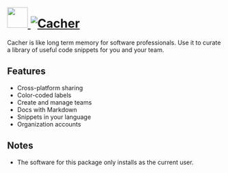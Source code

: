 # [<img src="https://cdn.jsdelivr.net/gh/AdmiringWorm/chocolatey-packages@94ca7adb85455d21827736342251a22cab336bf1/automatic/cacher/icons/48x48.png" height="48" width="48" /> ![Cacher](https://img.shields.io/chocolatey/v/cacher.svg?label=Cacher&style=for-the-badge)](https://chocolatey.org/packages/cacher)

Cacher is like long term memory for software professionals. Use it to curate a library of useful code snippets for you and your team.

## Features

- Cross-platform sharing
- Color-coded labels
- Create and manage teams
- Docs with Markdown
- Snippets in your language
- Organization accounts

## Notes

- The software for this package only installs as the current user.
